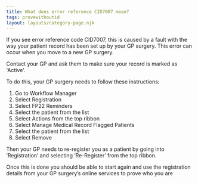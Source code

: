 ```yaml
---
title: What does error reference CID7007 mean?
tags: provewithoutid
layout: layouts/category-page.njk
---
```


If you see error reference code CID7007, this is caused by a fault with the way your patient record has been set up by your GP surgery. This error can occur when you move to a new GP surgery.

Contact your GP and ask them to make sure your record is marked as 'Active'. 

To do this, your GP surgery needs to follow these instructions:
1. Go to Workflow Manager
2. Select Registration
3. Select FP22 Reminders
4. Select the patient from the list
5. Select Actions from the top ribbon
6. Select Manage Medical Record Flagged Patients
7. Select the patient from the list
8. Select Remove

Then your GP needs to re-register you as a patient by going into ‘Registration’ and selecting ‘Re-Register’ from the top ribbon.

Once this is done you should be able to start again and use the registration details from your GP surgery’s online services to prove who you are

